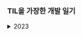 ### TIL을 가장한 개발 일기

<details>
<summary>2023</summary>
<div markdown="1">

[230109 새해와 근황](https://github.com/waveinyu/TIL/blob/main/2023-01-09.md)<br>

</div>
<details>

<details>
<summary>2022</summary>
<div markdown="1">

[220915](https://github.com/waveinyu/TIL/blob/main/2022-09-15.md)<br>
[220916](https://github.com/waveinyu/TIL/blob/main/2022-09-16.md)<br>
[220920](https://github.com/waveinyu/TIL/blob/main/2022-09-20.md)<br>
[220921](https://github.com/waveinyu/TIL/blob/main/2022-09-21.md)<br>
[221117 근황 및 계획](https://github.com/waveinyu/TIL/blob/main/2022-11-17.md)<br>
[221205 근황과 타입스크립트](https://github.com/waveinyu/TIL/blob/main/2022-12-05.md)<br>
[221206 의문의 넥스트](https://github.com/waveinyu/TIL/blob/main/2022-12-06.md)<br>
[221207 0레벨과 나](https://github.com/waveinyu/TIL/blob/main/2022-12-07.md)<br>
[221208 복기의 중요성](https://github.com/waveinyu/TIL/blob/main/2022-12-08.md)<br>
[221226 드디어 주니어](https://github.com/waveinyu/TIL/blob/main/2022-12-26.md)<br>

</div>
</details>
